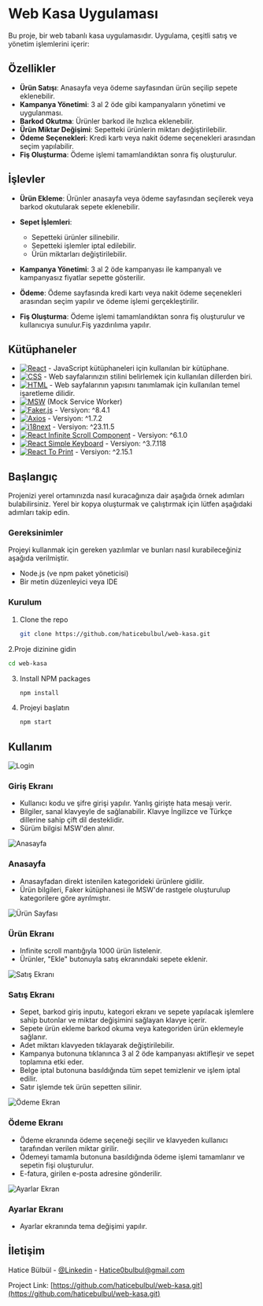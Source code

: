 


# Web Kasa Uygulaması

Bu proje, bir web tabanlı kasa uygulamasıdır. Uygulama, çeşitli satış ve yönetim işlemlerini içerir:

## Özellikler

- **Ürün Satışı**: Anasayfa veya ödeme sayfasından ürün seçilip sepete eklenebilir.
- **Kampanya Yönetimi**: 3 al 2 öde gibi kampanyaların yönetimi ve uygulanması.
- **Barkod Okutma**: Ürünler barkod ile hızlıca eklenebilir.
- **Ürün Miktar Değişimi**: Sepetteki ürünlerin miktarı değiştirilebilir.
- **Ödeme Seçenekleri**: Kredi kartı veya nakit ödeme seçenekleri arasından seçim yapılabilir.
- **Fiş Oluşturma**: Ödeme işlemi tamamlandıktan sonra fiş oluşturulur.

## İşlevler

- **Ürün Ekleme**: Ürünler anasayfa veya ödeme sayfasından seçilerek veya barkod okutularak sepete eklenebilir.
  
- **Sepet İşlemleri**:
  - Sepetteki ürünler silinebilir.
  - Sepetteki işlemler iptal edilebilir.
  - Ürün miktarları değiştirilebilir.
  
- **Kampanya Yönetimi**: 3 al 2 öde kampanyası ile kampanyalı ve kampanyasız fiyatlar sepette gösterilir.
  
- **Ödeme**: Ödeme sayfasında kredi kartı veya nakit ödeme seçenekleri arasından seçim yapılır ve ödeme işlemi gerçekleştirilir.
  
- **Fiş Oluşturma**: Ödeme işlemi tamamlandıktan sonra fiş oluşturulur ve kullanıcıya sunulur.Fiş yazdırılıma yapılır.



## Kütüphaneler

* [![React][React.js]][React-url] - JavaScript kütüphaneleri için kullanılan bir kütüphane.
* [![CSS][CSS.js]][CSS-url] - Web sayfalarınızın stilini belirlemek için kullanılan dillerden biri.
* [![HTML][HTML.js]][HTML-url] - Web sayfalarının yapısını tanımlamak için kullanılan temel işaretleme dilidir.
* [![MSW][MSW.js]][MSW-url] (Mock Service Worker)
* [![Faker.js][Faker.js]][Faker-url] - Versiyon: ^8.4.1
* [![Axios][Axios.js]][Axios-url] - Versiyon: ^1.7.2
* [![i18next][i18next.js]][i18next-url] - Versiyon: ^23.11.5
* [![React Infinite Scroll Component][React-Infinite-Scroll-Component.js]][React-Infinite-Scroll-Component-url] - Versiyon: ^6.1.0
* [![React Simple Keyboard][React-Simple-Keyboard.js]][React-Simple-Keyboard-url] - Versiyon: ^3.7.118
* [![React To Print][React-To-Print.js]][React-To-Print-url] - Versiyon: ^2.15.1






<!-- GETTING STARTED -->
<!-- BAŞLANGIÇ -->
## Başlangıç

Projenizi yerel ortamınızda nasıl kuracağınıza dair aşağıda örnek adımları bulabilirsiniz. Yerel bir kopya oluşturmak ve çalıştırmak için lütfen aşağıdaki adımları takip edin.

### Gereksinimler

Projeyi kullanmak için gereken yazılımlar ve bunları nasıl kurabileceğiniz aşağıda verilmiştir.
- Node.js (ve npm paket yöneticisi)
- Bir metin düzenleyici veya IDE

### Kurulum


1. Clone the repo
   ```sh
   git clone https://github.com/haticebulbul/web-kasa.git
   ```
2.Proje dizinine gidin
  ```sh
  cd web-kasa
  ```
3. Install NPM packages
   ```sh
   npm install
   ```
4. Projeyi başlatın 
    ```sh
   npm start
   ```




<!-- USAGE EXAMPLES -->
## Kullanım
![Login](webkasa/images/Login.png)
### Giriş Ekranı
- Kullanıcı kodu ve şifre girişi yapılır. Yanlış girişte hata mesajı verir.
- Bilgiler, sanal klavyeyle de sağlanabilir. Klavye İngilizce ve Türkçe dillerine sahip çift dil desteklidir.
- Sürüm bilgisi MSW'den alınır.

 
![Anasayfa](webkasa/images/AnaEkran.png)
### Anasayfa
- Anasayfadan direkt istenilen kategorideki ürünlere gidilir.
- Ürün bilgileri, Faker kütüphanesi ile MSW'de rastgele oluşturulup kategorilere göre ayrılmıştır.

  
![Ürün Sayfası](webkasa/images/Products.png)
### Ürün Ekranı
- Infinite scroll mantığıyla 1000 ürün listelenir.
- Ürünler, "Ekle" butonuyla satış ekranındaki sepete eklenir.

  
![Satış Ekranı](webkasa/images/SaleScreen.png)
### Satış Ekranı
- Sepet, barkod giriş inputu, kategori ekranı ve sepete yapılacak işlemlere sahip butonlar ve miktar değişimini sağlayan klavye içerir.
- Sepete ürün ekleme barkod okuma veya kategoriden ürün eklemeyle sağlanır.
- Adet miktarı klavyeden tıklayarak değiştirilebilir.
- Kampanya butonuna tıklanınca 3 al 2 öde kampanyası aktifleşir ve sepet toplamına etki eder.
- Belge iptal butonuna basıldığında tüm sepet temizlenir ve işlem iptal edilir.
- Satır işlemde tek ürün sepetten silinir.

  
![Ödeme Ekran](webkasa/images/PaymentScreen.png)
### Ödeme Ekranı
- Ödeme ekranında ödeme seçeneği seçilir ve klavyeden kullanıcı tarafından verilen miktar girilir.
- Ödemeyi tamamla butonuna basıldığında ödeme işlemi tamamlanır ve sepetin fişi oluşturulur.
- E-fatura, girilen e-posta adresine gönderilir.


![Ayarlar Ekran](webkasa/images/Settings.png)
### Ayarlar Ekranı
- Ayarlar ekranında tema değişimi yapılır.





<!-- CONTACT -->
## İletişim
Hatice Bülbül - [@Linkedin](www.linkedin.com/in/haticebülbül) - Hatice0bulbul@gmail.com

Project Link: [https://github.com/haticebulbul/web-kasa.git](https://github.com/haticebulbul/web-kasa.git)




[React.js]: https://img.shields.io/badge/React-20232A?style=for-the-badge&logo=react&logoColor=61DAFB
[React-url]: https://reactjs.org/
[CSS.js]: https://img.shields.io/badge/CSS-239120?style=for-the-badge&logo=css3&logoColor=white
[CSS-url]: https://developer.mozilla.org/en-US/docs/Web/CSS
[HTML.js]: https://img.shields.io/badge/HTML-E34F26?style=for-the-badge&logo=html5&logoColor=white
[HTML-url]: https://developer.mozilla.org/en-US/docs/Web/HTML
[MSW.js]: https://img.shields.io/badge/MSW-20232A?style=for-the-badge&logo=msw&logoColor=61DAFB
[MSW-url]: https://mswjs.io/
[Faker.js]: https://img.shields.io/badge/Faker-20232A?style=for-the-badge&logo=faker&logoColor=61DAFB
[Faker-url]: https://www.npmjs.com/package/@faker-js/faker
[Axios.js]: https://img.shields.io/badge/Axios-20232A?style=for-the-badge&logo=axios&logoColor=61DAFB
[Axios-url]: https://www.npmjs.com/package/axios
[i18next.js]: https://img.shields.io/badge/i18next-20232A?style=for-the-badge&logo=i18next&logoColor=61DAFB
[i18next-url]: https://www.npmjs.com/package/i18next
[i18next-BLD.js]: https://img.shields.io/badge/i18next_Browser_Language_Detector-20232A?style=for-the-badge&logo=i18next&logoColor=61DAFB
[i18next-BLD-url]: https://www.npmjs.com/package/i18next-browser-languagedetector
[React-i18next.js]: https://img.shields.io/badge/React_i18next-20232A?style=for-the-badge&logo=react&logoColor=61DAFB
[React-To-Print.js]: https://react-to-print.js.org/logo.svg
[React-To-Print-url]: https://react-to-print.js.org

[React-i18next-url]: https://www.npmjs.com/package/react-i18next
[React-Infinite-Scroll-Component.js]: https://img.shields.io/badge/React_Infinite_Scroll_Component-20232A?style=for-the-badge&logo=react&logoColor=61DAFB
[React-Infinite-Scroll-Component-url]: https://www.npmjs.com/package/react-infinite-scroll-component
[React-Simple-Keyboard.js]: https://img.shields.io/badge/React_Simple_Keyboard-20232A?style=for-the-badge&logo=react&logoColor=61DAFB
[React-Simple-Keyboard-url]: https://www.npmjs.com/package/react-simple-keyboard
